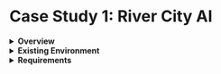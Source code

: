 # Case Study 1: River City AI

<details>

<summary><strong>Overview</strong></summary>

Test Overview.

</details>

<details>

<summary><strong>Existing Environment</strong></summary>

<details>
<summary>Environment sub-section 1</summary>

Environment sub section 1 details.

</details>

<details>
<summary>Environment sub-section 2</summary>

Environment sub section 2 details.

</details>

</details>

<details>

<summary><strong>Requirements</strong></summary>

Test Requirements

</details>